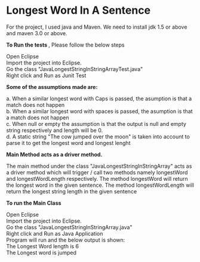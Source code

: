 <H1>Longest Word In A Sentence </H1>

For the project, I used java and Maven. We need to install jdk 1.5 or above and maven 3.0 or above.</br>

<b> To Run the tests </b>, Please follow the below steps </br>

Open Eclipse </br>
Import the project into Eclipse. </br>
Go the class "JavaLongestStringInStringArrayTest.java" </br>
Right click and Run as Junit Test </br>

<b> Some of the assumptions made are: </b> </br>

  a. When a similar longest word with Caps is passed, the asumption is that a match does not happen </br> 
  b. When a similar longest word with spaces is passed, the asumption is that a match does not happen </br>
  c. When null or empty the assumption is that the output is null and empty string respectively and length will be 0. </br>
  d. A static string "The cow jumped over the moon" is taken into account to parse it to get the longest word and longest lenght <br>
  
<b> Main Method acts as a driver method. </b> </br>  
  
The main method under the class "JavaLongestStringInStringArray" acts as a driver method which will trigger / call two methods
namely longestWord and longestWordLength respectively. The method longestWord will return the longest word in the given sentence.
The method longestWordLength will return the longest string length in the given sentence

<b> To run the Main Class </b> </br>

Open Eclipse </br>
Import the project into Eclipse. </br>
Go the class "JavaLongestStringInStringArray.java" </br>
Right click and Run as Java Application </br>
Program will run and the below output is shown: </br>
The Longest Word length is 6 </br>
The Longest word is jumped </br>


